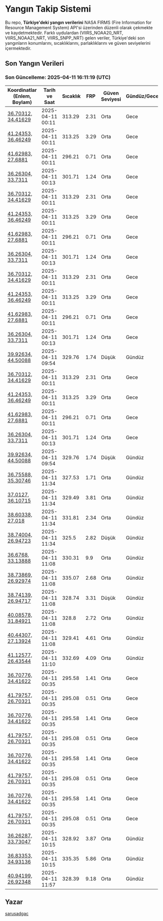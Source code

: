 # Yangın Takip Sistemi

Bu repo, **Türkiye'deki yangın verilerini** NASA FIRMS (Fire Information for Resource Management System) API'si üzerinden düzenli olarak çekmekte ve kaydetmektedir. Farklı uydulardan (VIIRS_NOAA20_NRT, VIIRS_NOAA21_NRT, VIIRS_SNPP_NRT) gelen veriler, Türkiye'deki son yangınların konumlarını, sıcaklıklarını, parlaklıklarını ve güven seviyelerini içermektedir.

## Son Yangın Verileri
### Son Güncelleme: 2025-04-11 16:11:19 (UTC)

| Koordinatlar (Enlem, Boylam) | Tarih ve Saat | Sıcaklık | FRP | Güven Seviyesi | Gündüz/Gece |
|-----------------------------|----------------|----------|-----|----------------|-------------|
| [36.70312, 34.41629](https://www.google.com/maps?q=36.70312,34.41629) | 2025-04-11 00:11 | 313.29 | 2.31 | Orta | Gece |
| [41.24353, 36.46249](https://www.google.com/maps?q=41.24353,36.46249) | 2025-04-11 00:11 | 313.25 | 3.29 | Orta | Gece |
| [41.62983, 27.6881](https://www.google.com/maps?q=41.62983,27.6881) | 2025-04-11 00:11 | 296.21 | 0.71 | Orta | Gece |
| [36.26304, 33.7311](https://www.google.com/maps?q=36.26304,33.7311) | 2025-04-11 00:13 | 301.71 | 1.24 | Orta | Gece |
| [36.70312, 34.41629](https://www.google.com/maps?q=36.70312,34.41629) | 2025-04-11 00:11 | 313.29 | 2.31 | Orta | Gece |
| [41.24353, 36.46249](https://www.google.com/maps?q=41.24353,36.46249) | 2025-04-11 00:11 | 313.25 | 3.29 | Orta | Gece |
| [41.62983, 27.6881](https://www.google.com/maps?q=41.62983,27.6881) | 2025-04-11 00:11 | 296.21 | 0.71 | Orta | Gece |
| [36.26304, 33.7311](https://www.google.com/maps?q=36.26304,33.7311) | 2025-04-11 00:13 | 301.71 | 1.24 | Orta | Gece |
| [36.70312, 34.41629](https://www.google.com/maps?q=36.70312,34.41629) | 2025-04-11 00:11 | 313.29 | 2.31 | Orta | Gece |
| [41.24353, 36.46249](https://www.google.com/maps?q=41.24353,36.46249) | 2025-04-11 00:11 | 313.25 | 3.29 | Orta | Gece |
| [41.62983, 27.6881](https://www.google.com/maps?q=41.62983,27.6881) | 2025-04-11 00:11 | 296.21 | 0.71 | Orta | Gece |
| [36.26304, 33.7311](https://www.google.com/maps?q=36.26304,33.7311) | 2025-04-11 00:13 | 301.71 | 1.24 | Orta | Gece |
| [39.92634, 44.50088](https://www.google.com/maps?q=39.92634,44.50088) | 2025-04-11 09:54 | 329.76 | 1.74 | Düşük | Gündüz |
| [36.70312, 34.41629](https://www.google.com/maps?q=36.70312,34.41629) | 2025-04-11 00:11 | 313.29 | 2.31 | Orta | Gece |
| [41.24353, 36.46249](https://www.google.com/maps?q=41.24353,36.46249) | 2025-04-11 00:11 | 313.25 | 3.29 | Orta | Gece |
| [41.62983, 27.6881](https://www.google.com/maps?q=41.62983,27.6881) | 2025-04-11 00:11 | 296.21 | 0.71 | Orta | Gece |
| [36.26304, 33.7311](https://www.google.com/maps?q=36.26304,33.7311) | 2025-04-11 00:13 | 301.71 | 1.24 | Orta | Gece |
| [39.92634, 44.50088](https://www.google.com/maps?q=39.92634,44.50088) | 2025-04-11 09:54 | 329.76 | 1.74 | Düşük | Gündüz |
| [36.75588, 35.30746](https://www.google.com/maps?q=36.75588,35.30746) | 2025-04-11 11:34 | 327.53 | 1.71 | Orta | Gündüz |
| [37.0127, 36.10715](https://www.google.com/maps?q=37.0127,36.10715) | 2025-04-11 11:34 | 329.49 | 3.81 | Orta | Gündüz |
| [38.60338, 27.018](https://www.google.com/maps?q=38.60338,27.018) | 2025-04-11 11:34 | 331.81 | 2.34 | Orta | Gündüz |
| [38.74004, 26.94723](https://www.google.com/maps?q=38.74004,26.94723) | 2025-04-11 11:34 | 325.5 | 2.82 | Düşük | Gündüz |
| [36.6768, 33.13888](https://www.google.com/maps?q=36.6768,33.13888) | 2025-04-11 11:08 | 330.31 | 9.9 | Orta | Gündüz |
| [38.73869, 26.92974](https://www.google.com/maps?q=38.73869,26.92974) | 2025-04-11 11:08 | 335.07 | 2.68 | Orta | Gündüz |
| [38.74139, 26.94717](https://www.google.com/maps?q=38.74139,26.94717) | 2025-04-11 11:08 | 328.74 | 3.31 | Düşük | Gündüz |
| [40.08578, 31.84921](https://www.google.com/maps?q=40.08578,31.84921) | 2025-04-11 11:08 | 328.8 | 2.72 | Orta | Gündüz |
| [40.44307, 27.13924](https://www.google.com/maps?q=40.44307,27.13924) | 2025-04-11 11:08 | 329.41 | 4.61 | Orta | Gündüz |
| [41.12577, 26.43544](https://www.google.com/maps?q=41.12577,26.43544) | 2025-04-11 11:10 | 332.69 | 4.09 | Orta | Gündüz |
| [36.70776, 34.41622](https://www.google.com/maps?q=36.70776,34.41622) | 2025-04-11 00:35 | 295.58 | 1.41 | Orta | Gece |
| [41.79757, 26.70321](https://www.google.com/maps?q=41.79757,26.70321) | 2025-04-11 00:35 | 295.08 | 0.51 | Orta | Gece |
| [36.70776, 34.41622](https://www.google.com/maps?q=36.70776,34.41622) | 2025-04-11 00:35 | 295.58 | 1.41 | Orta | Gece |
| [41.79757, 26.70321](https://www.google.com/maps?q=41.79757,26.70321) | 2025-04-11 00:35 | 295.08 | 0.51 | Orta | Gece |
| [36.70776, 34.41622](https://www.google.com/maps?q=36.70776,34.41622) | 2025-04-11 00:35 | 295.58 | 1.41 | Orta | Gece |
| [41.79757, 26.70321](https://www.google.com/maps?q=41.79757,26.70321) | 2025-04-11 00:35 | 295.08 | 0.51 | Orta | Gece |
| [36.70776, 34.41622](https://www.google.com/maps?q=36.70776,34.41622) | 2025-04-11 00:35 | 295.58 | 1.41 | Orta | Gece |
| [41.79757, 26.70321](https://www.google.com/maps?q=41.79757,26.70321) | 2025-04-11 00:35 | 295.08 | 0.51 | Orta | Gece |
| [36.26287, 33.73047](https://www.google.com/maps?q=36.26287,33.73047) | 2025-04-11 10:15 | 328.92 | 3.87 | Orta | Gündüz |
| [36.83353, 34.93136](https://www.google.com/maps?q=36.83353,34.93136) | 2025-04-11 10:15 | 335.35 | 5.86 | Orta | Gündüz |
| [40.94199, 26.92348](https://www.google.com/maps?q=40.94199,26.92348) | 2025-04-11 11:57 | 328.39 | 9.18 | Orta | Gündüz |

## Yazar

[sarusadgac](https://x.com/sarusadgac)
